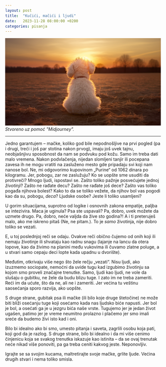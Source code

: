 ```yaml
---
layout: post
title:  "Kučići, mačići i ljudi"
date:   2023-11-28 08:00:00 +0200
categories: pisanja
---
```


![bišon gleda zalazak sunca](/a/b-sunset.png)
*Stvoreno uz pomoć "Midjourney".*

---

Jedno garantujem – mačke, koliko god bile nepodnošljive na prvi pogled (pa i drugi, treći i još par stotina nakon prvog), imaju još uvek tajnu, neobjašnjivu sposobnost da nam se podvuku pod kožu. Samo im treba dati malo vremena. Nakon podvlačenja, nijedan slomljeni tanjir ili pocepana zavesa ih ne mogu vratiti na zasluženo mesto gde pripadaju svi koji nam nanose bol. Ne, mi odgovorimo kupovinom „Purine“ od 1062 dinara po kilogramu. Jer, pobogu, zar ne zaslužuju? Ko se uopšte sme usuditi da protivreči? Mnogo ljudi, ispostavi se. Zašto toliko pažnje posvećujete jednoj *životinji*? Zašto ne rađate decu? Zašto ne rađate još dece? Zašto vas toliko pogađa njihova bolest? Kako to da se toliko vežete, da njihov bol vas pogodi kao da su, pobogu, *deca*? Ljudske osobe? Jeste li toliko usamljeni? 

U gorim situacijama, suprotno od logike i osnovnih zakona empatije, paljba se intezivira. Maca je uginula? Psa ste uspavali? Pa, dobro, uvek možete da uzmete drugo. Pa, dobro, neće valjda da žive sto godina?! A i ti preteruješ malo, ako me iskreno pitaš (Ne, ne pitam.). To je *samo* životinja, nije dobro toliko se vezati.

E, u toj poslednjoj reči se odaju. Ovakve reči obično čujemo od onih koji ili nemaju životinje ili shvataju kao radnu snagu (lajanje na lancu da otera lopove, kao da živimo na planini među vukovima ili čuvamo zlatne poluge, a u stvari samo cepaju deci lopte kada upadnu u dvorište).

Međutim, otkrivaju više nego što žele rečju „vezati“. Nisu ljudi, ako izuzmemo sociopate, nemoćni da uvide tugu kad izgubimo životinju sa kojom smo proveli značajne trenutke. Samo, ljudi kao ljudi, ne vole da slušaju o gubitku, ne žele da budu blizu tuge. I zato im ne treba zameriti. Reći im da ućute, što da ne, ali ne i zameriti. Jer većina tu veštinu saosećanja sporo razvija, ako uopšte.

S druge strane, gubitak psa ili mačke (ili bilo koje druge štetočine) ne može biti bliži osećanju tuge koji osećamo kada nas ljudsko biće napusti. Jer bol je bol, a osećati ga je u jezgru bića naše vrste. Tugujemo jer je jedan život ugašen, patimo jer je vreme neumitno prolazno i plačemo jer smo imali sreće da budemo živi isto kad i oni. 

Bilo bi idealno ako bi smo, umesto pitanja i saveta, zagrlili osobu koja pati, koji god da je razlog. S druge strane, bilo bi idealno i da mi više cenimo činjenicu koja se svakog trenutka iskazuje kao istinita – da se ovaj trenutak neće nikad više ponoviti, pa ga treba ceniti kakvog jeste. Neponovljiv. 

Igrajte se sa svojim kucama, maltretirajte svoje mačke, grlite ljude. Većina drugih stvari i nema toliko smisla.
